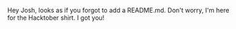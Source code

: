Hey Josh, looks as if you forgot to add a README.md. Don't worry, I'm here for the Hacktober shirt.
I got you! 
